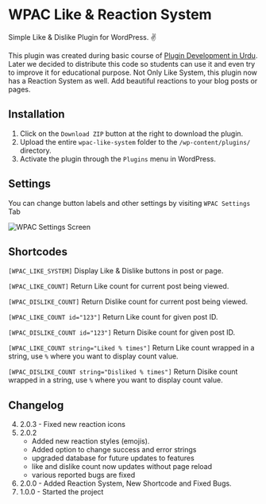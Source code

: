 # WPAC Like & Reaction System
Simple Like &amp; Dislike Plugin for WordPress. :v:

This plugin was created during basic course of <a href="https://wpacademy.pk/course/wordpress-plugin-development-for-beginners-in-urdu-hindi/" target="_blank">Plugin Development in Urdu</a>. Later we decided to distribute this code so students can use it and even try to improve it for educational purpose.
Not Only Like System, this plugin now has a Reaction System as well. Add beautiful reactions to your blog posts or pages.

## Installation

1. Click on the `Download ZIP` button at the right to download the plugin.
2. Upload the entire `wpac-like-system` folder to the `/wp-content/plugins/` directory.
3. Activate the plugin through the `Plugins` menu in WordPress.

## Settings
You can change button labels and other settings by visiting `WPAC Settings` Tab

<img src="https://user-images.githubusercontent.com/38207694/61747890-5ef1bf80-adb8-11e9-8299-12e57f4bce63.png" alt="WPAC Settings Screen">

## Shortcodes
`[WPAC_LIKE_SYSTEM]` Display Like & Dislike buttons in post or page. 

`[WPAC_LIKE_COUNT]` Return Like count for current post being viewed.

`[WPAC_DISLIKE_COUNT]` Return Dislike count for current post being viewed.

`[WPAC_LIKE_COUNT id="123"]` Return Like count for given post ID.

`[WPAC_DISLIKE_COUNT id="123"]` Return Disike count for given post ID.

`[WPAC_LIKE_COUNT string="Liked % times"]` Return Like count wrapped in a string, use `%` where you want to display count value.

`[WPAC_DISLIKE_COUNT string="Disliked % times"]` Return Disike count wrapped in a string, use `%` where you want to display count value.


## Changelog
4. 2.0.3 -  Fixed new reaction icons
3. 2.0.2
    * Added new reaction styles (emojis).
    * Added option to change success and error strings
    * upgraded database for future updates to features
    * like and dislike count now updates without page reload
    * various reported bugs are fixed
2. 2.0.0 - Added Reaction System, New Shortcode and Fixed Bugs.
1. 1.0.0 - Started the project